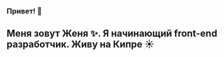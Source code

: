 ### Привет! 👋 
  
## Меня зовут Женя ✨. Я начинающий front-end разработчик. Живу на Кипре ☀️
<!--
**SemaJenya/SemaJenya** is a ✨ _special_ ✨ repository because its `README.md` (this file) appears on your GitHub profile.

Here are some ideas to get you started:

- 🔭 I’m currently working on ...
- 🌱 I’m currently learning ...
- 👯 I’m looking to collaborate on ...
- 🤔 I’m looking for help with ...
- 💬 Ask me about ...
- 📫 How to reach me: ...
- 😄 Pronouns: ...
- ⚡ Fun fact: ...
-->
